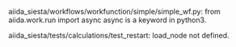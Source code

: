 aiida_siesta/workflows/workfunction/simple/simple_wf.py:
from aiida.work.run import async
async is a keyword in python3.

aiida_siesta/tests/calculations/test_restart:
load_node not defined.
